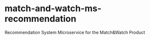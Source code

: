 # match-and-watch-ms-recommendation
Recommendation System Microservice for the Match&amp;Watch Product

